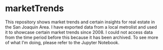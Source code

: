 # marketTrends
This repository shows market trends and certain insights for real estate in the San Joaquin Area. I have exported data from a local metrolist
and used it to showcase certain market trends since 2008. I could not access data from the time period before this because it has been archived. 
To see more of what I'm doing, please refer to the Jupyter Notebook. 

